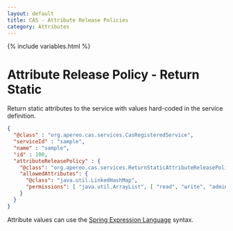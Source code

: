 ```yaml
---
layout: default
title: CAS - Attribute Release Policies
category: Attributes
---
```


{% include variables.html %}

# Attribute Release Policy - Return Static

Return static attributes to the service with values hard-coded in the service definition.

```json
{
  "@class" : "org.apereo.cas.services.CasRegisteredService",
  "serviceId" : "sample",
  "name" : "sample",
  "id" : 100,
  "attributeReleasePolicy" : {
    "@class": "org.apereo.cas.services.ReturnStaticAttributeReleasePolicy",
    "allowedAttributes": {
      "@class": "java.util.LinkedHashMap",
      "permissions": [ "java.util.ArrayList", [ "read", "write", "admin" ] ]
    }
  }
}
```

Attribute values can use the [Spring Expression Language](../configuration/Configuration-Spring-Expressions.html) syntax.
